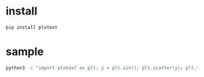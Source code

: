 





# install

```bash
pip install plotext
```

# sample

```bash
python3 -c "import plotext as plt; y = plt.sin(); plt.scatter(y); plt.title('Scatter Plot'); plt.show()"
```





